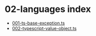 # 02-languages index
- [001-ts-base-exception.ts](001-ts-base-exception.ts)
- [002-typescript-value-object.ts](002-typescript-value-object.ts)


